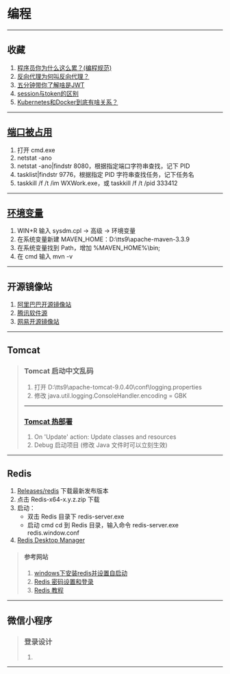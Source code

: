# 编程

---
## 收藏
1. [程序员你为什么这么累？(编程规范)](https://zhuanlan.zhihu.com/p/28705206)
2. [反向代理为何叫反向代理？](https://www.zhihu.com/question/24723688)
3. [五分钟带你了解啥是JWT](https://zhuanlan.zhihu.com/p/86937325)
4. [session与token的区别](https://www.cnblogs.com/shijianchuzhenzhi/p/12317439.html)
5. [Kubernetes和Docker到底有啥关系？](https://zhuanlan.zhihu.com/p/87186261)
---
## [端口被占用](https://jingyan.baidu.com/article/3c48dd34491d47e10be358b8.html)
1. 打开 cmd.exe
2. netstat -ano
3. netstat -ano|findstr 8080，根据指定端口字符串查找，记下 PID
4. tasklist|findstr 9776，根据指定 PID 字符串查找任务，记下任务名
5. taskkill /f /t /im WXWork.exe，或 taskkill /f /t /pid 333412 
---
## [环境变量](http://www.xitongcheng.com/jiaocheng/dnrj_article_44449.html)
1. WIN+R 输入 sysdm.cpl → 高级 → 环境变量
2. 在系统变量新建 MAVEN_HOME：D:\tts9\apache-maven-3.3.9
3. 在系统变量找到 Path，增加 %MAVEN_HOME%\bin;
4. 在 cmd 输入 mvn -v
---
## 开源镜像站
1. [阿里巴巴开源镜像站](https://developer.aliyun.com/mirror/)
2. [腾讯软件源](https://mirrors.cloud.tencent.com)
3. [网易开源镜像站](https://mirrors.163.com/)
---
## Tomcat
>### Tomcat 启动中文乱码
>1. 打开 D:\tts9\apache-tomcat-9.0.40\conf\logging.properties
>2. 修改 java.util.logging.ConsoleHandler.encoding = GBK
>---
>### [Tomcat 热部署](https://blog.csdn.net/w15321271041/article/details/80597962)
>1. On 'Update' action: Update classes and resources
>2. Debug 启动项目 (修改 Java 文件时可以立刻生效)
---
## Redis
1. [Releases/redis](https://github.com/microsoftarchive/redis/releases) 下载最新发布版本
2. 点击 Redis-x64-x.y.z.zip 下载
3. 启动：
    - 双击 Redis 目录下 redis-server.exe
    - 启动 cmd cd 到 Redis 目录，输入命令 redis-server.exe redis.window.conf
4. [Redis Desktop Manager](https://www.jianshu.com/p/ccc3ebe29f7b)
>#### 参考网站
>1. [windows下安装redis并设置自启动](https://www.cnblogs.com/yunqing/p/10605934.html)
>2. [Redis 密码设置和登录](https://www.cnblogs.com/xiaozong/p/5652563.html)
>3. [Redis 教程](https://www.cnblogs.com/yiwangzhibujian/category/1020818.html)
---
## 微信小程序
>### 登录设计
>1. 
---